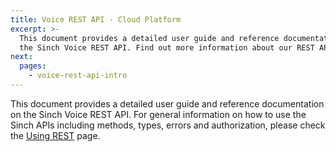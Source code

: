 ```yaml
---
title: Voice REST API - Cloud Platform
excerpt: >-
  This document provides a detailed user guide and reference documentation on
  the Sinch Voice REST API. Find out more information about our REST API now.
next:
  pages:
    - voice-rest-api-intro
---
```

This document provides a detailed user guide and reference documentation on the Sinch Voice REST API. For general information on how to use the Sinch APIs including methods, types, errors and authorization, please check the [Using REST](doc:using-rest) page.

